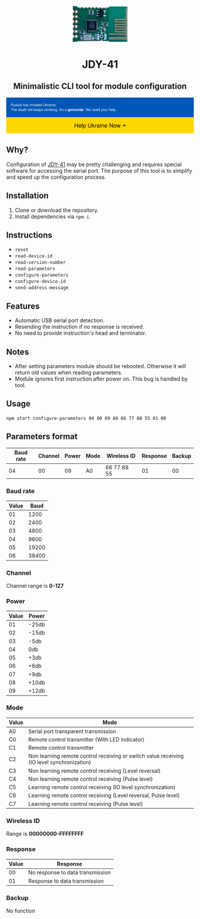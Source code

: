 <p align="center">
  <img src="./docs/jdy-41.png" width="150px"/>
</p>
<h1 align="center">JDY-41</h1>
<h2 align="center">Minimalistic CLI tool for module configuration</h2>

[![Stand With Ukraine](https://raw.githubusercontent.com/vshymanskyy/StandWithUkraine/main/banner2-direct.svg)](https://vshymanskyy.github.io/StandWithUkraine/)

## Why?
Configuration of <a href="./docs/jdy-41-manual.pdf">JDY-41</a> may be pretty challenging and requires special software for accessing the serial port. The purpose of this tool is to simplify and speed up the configuration process.

## Installation
1. Clone or download the repository.
2. Install dependencies via `npm i`.

## Instructions
- `reset` 
- `read-device-id`
- `read-version-number`
- `read-parameters` 
- `configure-parameters`
- `configure-device-id`
- `send-address-message`

## Features
- Automatic USB serial port detection.
- Resending the instruction if no response is received.
- No need to provide instruction's head and terminator.

## Notes
- After setting parameters module should be rebooted. Otherwise it will return old values when reading parameters.
- Module ignores first instruction after power on. This bug is handled by tool.

## Usage
```
npm start configure-parameters 04 00 09 A0 66 77 88 55 01 00
```
## Parameters format
|Baud rate|Channel|Power|Mode|Wireless ID|Response|Backup|
|---------|-------|-----|----|-----------|--------|------|
|04       |00     |09   |A0  |66 77 88 55|01      |00    |

### Baud rate 
|Value|Baud |
|-----|-----|
|01   |1200 |
|02   |2400 |
|03   |4800 |
|04   |9600 |
|05   |19200|
|06   |38400|

### Channel
Channel range is **0-127**

### Power
|Value|Power|
|-----|-----|
|01   |-25db|
|02   |-15db|
|03   |-5db |
|04   |0db  |
|05   |+3db |
|06   |+6db |
|07   |+9db |
|08   |+10db|
|09   |+12db|

### Mode
|Value|Mode|
|-----|----|
|A0   |Serial port transparent transmission
|C0   |Remote control transmitter (With LED indicator)
|C1   |Remote control transmitter
|C2   |Non learning remote control receiving or switch value receiving (IO level synchronization)
|C3   |Non learning remote control receiving (Level reversal)
|C4   |Non learning remote control receiving (Pulse level)
|C5   |Learning remote control receiving (IO level synchronization)
|C6   |Learning remote control receiving (Level reversal, Pulse level)
|C7   |Learning remote control receiving (Pulse level)

### Wireless ID
Range is **00000000-FFFFFFFF**

### Response
|Value|Response|
|-----|--------|
|00   |No response to data transmission
|01   |Response to data transmission

### Backup
No function

